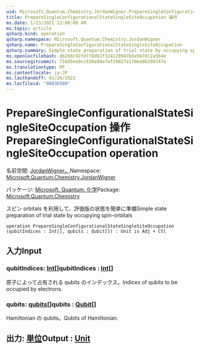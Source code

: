 ```yaml
---
uid: Microsoft.Quantum.Chemistry.JordanWigner.PrepareSingleConfigurationalStateSingleSiteOccupation
title: PrepareSingleConfigurationalStateSingleSiteOccupation 操作
ms.date: 1/23/2021 12:00:00 AM
ms.topic: article
qsharp.kind: operation
qsharp.namespace: Microsoft.Quantum.Chemistry.JordanWigner
qsharp.name: PrepareSingleConfigurationalStateSingleSiteOccupation
qsharp.summary: Simple state preparation of trial state by occupying spin-orbitals
ms.openlocfilehash: db268c92fd778d61f324128947b5e5b78c2a5b4e
ms.sourcegitcommit: 71605ea9cc630e84e7ef29027e1f0ea06299747e
ms.translationtype: MT
ms.contentlocale: ja-JP
ms.lasthandoff: 01/26/2021
ms.locfileid: "98836509"
---
```

# <a name="preparesingleconfigurationalstatesinglesiteoccupation-operation"></a><span data-ttu-id="6858b-102">PrepareSingleConfigurationalStateSingleSiteOccupation 操作</span><span class="sxs-lookup"><span data-stu-id="6858b-102">PrepareSingleConfigurationalStateSingleSiteOccupation operation</span></span>

<span data-ttu-id="6858b-103">名前空間: [JordanWigner。](xref:Microsoft.Quantum.Chemistry.JordanWigner)</span><span class="sxs-lookup"><span data-stu-id="6858b-103">Namespace: [Microsoft.Quantum.Chemistry.JordanWigner](xref:Microsoft.Quantum.Chemistry.JordanWigner)</span></span>

<span data-ttu-id="6858b-104">パッケージ: [Microsoft. Quantum. 化学](https://nuget.org/packages/Microsoft.Quantum.Chemistry)</span><span class="sxs-lookup"><span data-stu-id="6858b-104">Package: [Microsoft.Quantum.Chemistry](https://nuget.org/packages/Microsoft.Quantum.Chemistry)</span></span>


<span data-ttu-id="6858b-105">スピン orbitals を利用して、評価版の状態を簡単に準備</span><span class="sxs-lookup"><span data-stu-id="6858b-105">Simple state preparation of trial state by occupying spin-orbitals</span></span>

```qsharp
operation PrepareSingleConfigurationalStateSingleSiteOccupation (qubitIndices : Int[], qubits : Qubit[]) : Unit is Adj + Ctl
```


## <a name="input"></a><span data-ttu-id="6858b-106">入力</span><span class="sxs-lookup"><span data-stu-id="6858b-106">Input</span></span>

### <a name="qubitindices--int"></a><span data-ttu-id="6858b-107">qubitIndices: [Int](xref:microsoft.quantum.lang-ref.int)[]</span><span class="sxs-lookup"><span data-stu-id="6858b-107">qubitIndices : [Int](xref:microsoft.quantum.lang-ref.int)[]</span></span>

<span data-ttu-id="6858b-108">原子によって占有される qubits のインデックス。</span><span class="sxs-lookup"><span data-stu-id="6858b-108">Indices of qubits to be occupied by electrons.</span></span>


### <a name="qubits--qubit"></a><span data-ttu-id="6858b-109">qubits: [qubits](xref:microsoft.quantum.lang-ref.qubit)[]</span><span class="sxs-lookup"><span data-stu-id="6858b-109">qubits : [Qubit](xref:microsoft.quantum.lang-ref.qubit)[]</span></span>

<span data-ttu-id="6858b-110">Hamiltonian の qubits。</span><span class="sxs-lookup"><span data-stu-id="6858b-110">Qubits of Hamiltonian.</span></span>



## <a name="output--unit"></a><span data-ttu-id="6858b-111">出力: [単位](xref:microsoft.quantum.lang-ref.unit)</span><span class="sxs-lookup"><span data-stu-id="6858b-111">Output : [Unit](xref:microsoft.quantum.lang-ref.unit)</span></span>

